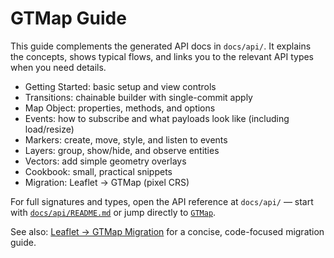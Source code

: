 # GTMap Guide

This guide complements the generated API docs in `docs/api/`.
It explains the concepts, shows typical flows, and links you to the
relevant API types when you need details.

- Getting Started: basic setup and view controls
- Transitions: chainable builder with single-commit apply
- Map Object: properties, methods, and options
- Events: how to subscribe and what payloads look like (including load/resize)
- Markers: create, move, style, and listen to events
- Layers: group, show/hide, and observe entities
- Vectors: add simple geometry overlays
- Cookbook: small, practical snippets
 - Migration: Leaflet → GTMap (pixel CRS)

For full signatures and types, open the API reference at `docs/api/` — start with [`docs/api/README.md`](../api/README.md) or jump directly to [`GTMap`](../api/Class.GTMap.md).

See also: [Leaflet → GTMap Migration](./migrate-from-leaflet.md) for a concise, code-focused migration guide.
